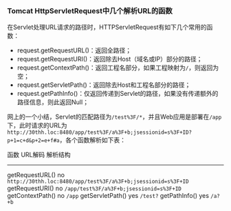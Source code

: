 ### Tomcat HttpServletRequest中几个解析URL的函数

在Servlet处理URL请求的路径时，HTTPServletRequest有如下几个常用的函数：

-   request.getRequestURL()：返回全路径；
-   request.getRequestURI()：返回除去Host（域名或IP）部分的路径；
-   request.getContextPath()：返回工程名部分，如果工程映射为`/`，则返回为空；
-   request.getServletPath()：返回除去Host和工程名部分的路径；
-   request.getPathInfo()：仅返回传递到Servlet的路径，如果没有传递额外的路径信息，则此返回Null；

网上的一个小结，Servlet的匹配路径为`/test%3F/*`，并且Web应用是部署在`/app`下，此时请求的URL为`http://30thh.loc:8480/app/test%3F/a%3F+b;jsessionid=s%3F+ID?p+1=c+d&p+2=e+f#a`，各个函数解析如下表：

  函数               URL解码   解析结构
  ------------------ --------- ---------------------------------------------------------------
  getRequestURL()    no        `http://30thh.loc:8480/app/test%3F/a%3F+b;jsessionid=s%3F+ID`
  getRequestURI()    no        `/app/test%3F/a%3F+b;jsessionid=s%3F+ID`
  getContextPath()   no        `/app`
  getServletPath()   yes       `/test?`
  getPathInfo()      yes       `/a?+b`

